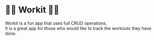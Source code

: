 # 🏋🏼 Workit 💪🏽
Workit is a fun app that uses full CRUD operations. <br/>
It is a great app for those who would like to track the workouts they have done.
